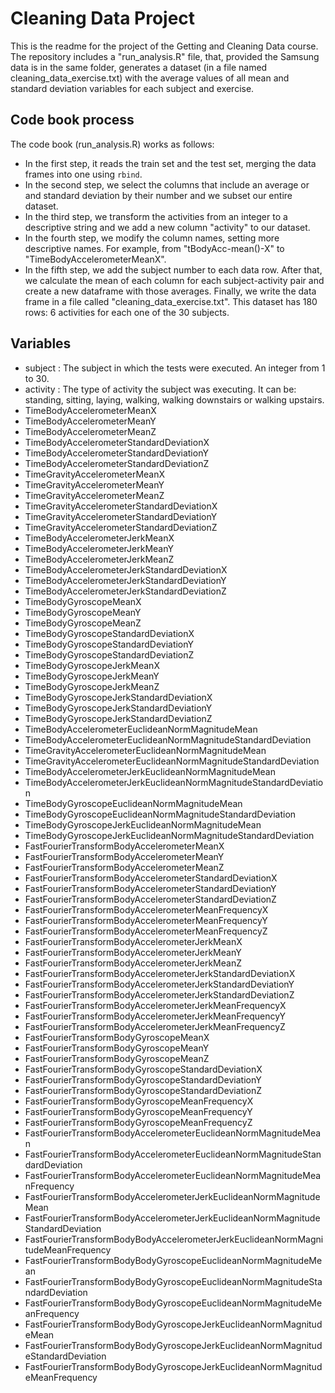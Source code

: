 # Cleaning Data Project

This is the readme for the project of the Getting and Cleaning Data course. The repository includes a "run\_analysis.R" file, that, provided the Samsung data is in the same folder, generates a dataset (in a file named cleaning\_data\_exercise.txt) with the average values of all mean and standard deviation variables for each subject and exercise.

## Code book process

The code book (run\_analysis.R) works as follows:

- In the first step, it reads the train set and the test set, merging the data frames into one using `rbind`.
- In the second step, we select the columns that include an average or and standard deviation by their number and we subset our entire dataset.
- In the third step, we transform the activities from an integer to a descriptive string and we add a new column "activity" to our dataset.
- In the fourth step, we modify the column names, setting more descriptive names. For example, from "tBodyAcc-mean()-X" to "TimeBodyAccelerometerMeanX".
- In the fifth step, we add the subject number to each data row. After that, we calculate the mean of each column for each subject-activity pair and create a new dataframe with those averages. Finally, we write the data frame in a file called "cleaning\_data\_exercise.txt". This dataset has 180 rows: 6 activities for each one of the 30 subjects.

## Variables 
- subject : The subject in which the tests were executed. An integer from 1 to 30.
- activity : The type of activity the subject was executing. It can be: standing, sitting, laying, walking, walking downstairs or walking upstairs.
- TimeBodyAccelerometerMeanX
- TimeBodyAccelerometerMeanY
- TimeBodyAccelerometerMeanZ
- TimeBodyAccelerometerStandardDeviationX
- TimeBodyAccelerometerStandardDeviationY
- TimeBodyAccelerometerStandardDeviationZ
- TimeGravityAccelerometerMeanX
- TimeGravityAccelerometerMeanY
- TimeGravityAccelerometerMeanZ
- TimeGravityAccelerometerStandardDeviationX
- TimeGravityAccelerometerStandardDeviationY
- TimeGravityAccelerometerStandardDeviationZ
- TimeBodyAccelerometerJerkMeanX
- TimeBodyAccelerometerJerkMeanY
- TimeBodyAccelerometerJerkMeanZ
- TimeBodyAccelerometerJerkStandardDeviationX
- TimeBodyAccelerometerJerkStandardDeviationY
- TimeBodyAccelerometerJerkStandardDeviationZ
- TimeBodyGyroscopeMeanX
- TimeBodyGyroscopeMeanY
- TimeBodyGyroscopeMeanZ
- TimeBodyGyroscopeStandardDeviationX
- TimeBodyGyroscopeStandardDeviationY
- TimeBodyGyroscopeStandardDeviationZ
- TimeBodyGyroscopeJerkMeanX
- TimeBodyGyroscopeJerkMeanY
- TimeBodyGyroscopeJerkMeanZ
- TimeBodyGyroscopeJerkStandardDeviationX
- TimeBodyGyroscopeJerkStandardDeviationY
- TimeBodyGyroscopeJerkStandardDeviationZ
- TimeBodyAccelerometerEuclideanNormMagnitudeMean
- TimeBodyAccelerometerEuclideanNormMagnitudeStandardDeviation
- TimeGravityAccelerometerEuclideanNormMagnitudeMean
- TimeGravityAccelerometerEuclideanNormMagnitudeStandardDeviation
- TimeBodyAccelerometerJerkEuclideanNormMagnitudeMean
- TimeBodyAccelerometerJerkEuclideanNormMagnitudeStandardDeviation
- TimeBodyGyroscopeEuclideanNormMagnitudeMean
- TimeBodyGyroscopeEuclideanNormMagnitudeStandardDeviation
- TimeBodyGyroscopeJerkEuclideanNormMagnitudeMean
- TimeBodyGyroscopeJerkEuclideanNormMagnitudeStandardDeviation
- FastFourierTransformBodyAccelerometerMeanX
- FastFourierTransformBodyAccelerometerMeanY
- FastFourierTransformBodyAccelerometerMeanZ
- FastFourierTransformBodyAccelerometerStandardDeviationX
- FastFourierTransformBodyAccelerometerStandardDeviationY
- FastFourierTransformBodyAccelerometerStandardDeviationZ
- FastFourierTransformBodyAccelerometerMeanFrequencyX
- FastFourierTransformBodyAccelerometerMeanFrequencyY
- FastFourierTransformBodyAccelerometerMeanFrequencyZ
- FastFourierTransformBodyAccelerometerJerkMeanX
- FastFourierTransformBodyAccelerometerJerkMeanY
- FastFourierTransformBodyAccelerometerJerkMeanZ
- FastFourierTransformBodyAccelerometerJerkStandardDeviationX
- FastFourierTransformBodyAccelerometerJerkStandardDeviationY
- FastFourierTransformBodyAccelerometerJerkStandardDeviationZ
- FastFourierTransformBodyAccelerometerJerkMeanFrequencyX
- FastFourierTransformBodyAccelerometerJerkMeanFrequencyY
- FastFourierTransformBodyAccelerometerJerkMeanFrequencyZ
- FastFourierTransformBodyGyroscopeMeanX
- FastFourierTransformBodyGyroscopeMeanY
- FastFourierTransformBodyGyroscopeMeanZ
- FastFourierTransformBodyGyroscopeStandardDeviationX
- FastFourierTransformBodyGyroscopeStandardDeviationY
- FastFourierTransformBodyGyroscopeStandardDeviationZ
- FastFourierTransformBodyGyroscopeMeanFrequencyX
- FastFourierTransformBodyGyroscopeMeanFrequencyY
- FastFourierTransformBodyGyroscopeMeanFrequencyZ
- FastFourierTransformBodyAccelerometerEuclideanNormMagnitudeMean
- FastFourierTransformBodyAccelerometerEuclideanNormMagnitudeStandardDeviation
- FastFourierTransformBodyAccelerometerEuclideanNormMagnitudeMeanFrequency
- FastFourierTransformBodyAccelerometerJerkEuclideanNormMagnitudeMean
- FastFourierTransformBodyAccelerometerJerkEuclideanNormMagnitudeStandardDeviation
- FastFourierTransformBodyBodyAccelerometerJerkEuclideanNormMagnitudeMeanFrequency
- FastFourierTransformBodyBodyGyroscopeEuclideanNormMagnitudeMean
- FastFourierTransformBodyBodyGyroscopeEuclideanNormMagnitudeStandardDeviation
- FastFourierTransformBodyBodyGyroscopeEuclideanNormMagnitudeMeanFrequency
- FastFourierTransformBodyBodyGyroscopeJerkEuclideanNormMagnitudeMean
- FastFourierTransformBodyBodyGyroscopeJerkEuclideanNormMagnitudeStandardDeviation
- FastFourierTransformBodyBodyGyroscopeJerkEuclideanNormMagnitudeMeanFrequency
